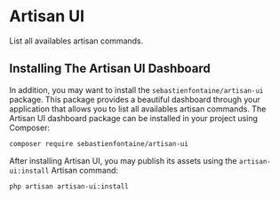 # Artisan UI

List all availables artisan commands.

## Installing The Artisan UI Dashboard

In addition, you may want to install the `sebastienfontaine/artisan-ui` package. This package provides a beautiful dashboard through your application that allows you to list all availables artisan commands. The Artisan UI dashboard package can be installed in your project using Composer:

```sh
composer require sebastienfontaine/artisan-ui
```

After installing Artisan UI, you may publish its assets using the `artisan-ui:install` Artisan command:

```sh
php artisan artisan-ui:install
```
